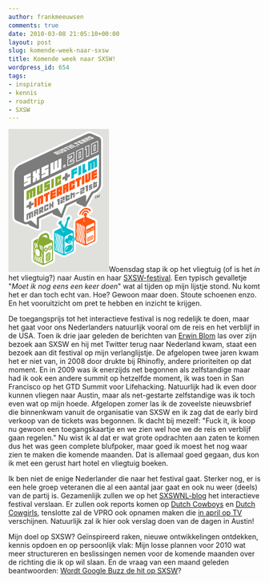 ```yaml
---
author: frankmeeuwsen
comments: true
date: 2010-03-08 21:05:10+00:00
layout: post
slug: komende-week-naar-sxsw
title: Komende week naar SXSW!
wordpress_id: 654
tags:
- inspiratie
- kennis
- roadtrip
- SXSW
---
```


[![](../images/uploadimages/sxsw.png)](../images/uploadimages/sxsw.png)Woensdag stap ik op het vliegtuig (of is het _in_ het vliegtuig?) naar Austin en haar [SXSW-festival](http://www.sxsw.nl). Een typisch gevalletje "_Moet ik nog eens een keer doen_" wat al tijden op mijn lijstje stond. Nu komt het er dan toch echt van. Hoe? Gewoon maar doen. Stoute schoenen enzo. En het vooruitzicht om pret te hebben en inzicht te krijgen.

De toegangsprijs tot het interactieve festival is nog redelijk te doen, maar het gaat voor ons Nederlanders natuurlijk vooral om de reis en het verblijf in de USA. Toen ik drie jaar geleden de berichten van [Erwin Blom](http://www.erwinblom.nl/blog/2007/3/12/sxsw-6-interactief-drama-het-kan-dus.html) las over zijn bezoek aan SXSW en hij met Twitter terug naar Nederland kwam, staat een bezoek aan dit festival op mijn verlanglijstje. De afgelopen twee jaren kwam het er niet van, in 2008 door drukte bij Rhinofly, andere prioriteiten op dat moment. En in 2009 was ik enerzijds net begonnen als zelfstandige maar had ik ook een andere summit op hetzelfde moment, ik was toen in San Francisco op het GTD Summit voor Lifehacking. Natuurlijk had ik even door kunnen vliegen naar Austin, maar als net-gestarte zelfstandige was ik toch even wat op mijn hoede. Afgelopen zomer las ik de zoveelste nieuwsbrief die binnenkwam vanuit de organisatie van SXSW en ik zag dat de early bird verkoop van de tickets was begonnen. Ik dacht bij mezelf: "Fuck it, ik koop nu gewoon een toegangskaartje en we zien wel hoe we de reis en verblijf gaan regelen." Nu wist ik al dat er wat grote opdrachten aan zaten te komen dus het was geen complete blufpoker, maar goed ik moest het nog waar zien te maken die komende maanden. Dat is allemaal goed gegaan, dus kon ik met een gerust hart hotel en vliegtuig boeken.

Ik ben niet de enige Nederlander die naar het festival gaat. Sterker nog, er is een hele groep veteranen die al een aantal jaar gaat en ook nu weer (deels) van de partij is. Gezamenlijk zullen we op het [SXSWNL-blog](http://sxswnl.posterous.com/) het interactieve festival verslaan. Er zullen ook reports komen op [Dutch Cowboys](http://www.dutchcowboys.nl) en [Dutch Cowgirls](http://www.dutchcowgirls.nl), tenslotte zal de VPRO ook opnamen maken die [in april op TV](http://www.dutchcowgirls.nl/events/3496) verschijnen. Natuurlijk zal ik hier ook verslag doen van de dagen in Austin!

Mijn doel op SXSW? Geïnspireerd raken, nieuwe ontwikkelingen ontdekken, kennis opdoen en op persoonlijk vlak: Mijn losse plannen voor 2010 wat meer structureren en beslissingen nemen voor de komende maanden over de richting die ik op wil slaan. En de vraag van een maand geleden beantwoorden: [Wordt Google Buzz de hit op SXSW](http://incredibleadventure.nl/2010/02/google-buzz/)?
